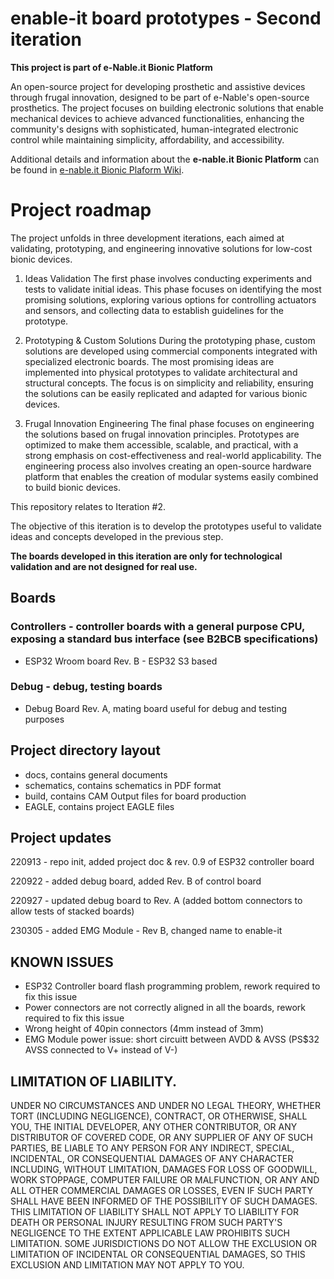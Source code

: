 # enable-it board prototypes - Second iteration

**This project is part of e-Nable.it Bionic Platform**

An open-source project for developing prosthetic and assistive devices through frugal innovation, designed to be part of e-Nable's open-source prosthetics. The project focuses on building electronic solutions that enable mechanical devices to achieve advanced functionalities, enhancing the community's designs with sophisticated, human-integrated electronic control while maintaining simplicity, affordability, and accessibility.

Additional details and information about the **e-nable.it Bionic Platform** can be found in [e-nable.it Bionic Plaform Wiki](https://dev.e-nableitalia.it/wiki/spaces/enableit/pages/2195549/e-Nable.it+bionic+platform).


# Project roadmap

The project unfolds in three development iterations, each aimed at validating, prototyping, and engineering innovative solutions for low-cost bionic devices.

1. Ideas Validation
The first phase involves conducting experiments and tests to validate initial ideas. This phase focuses on identifying the most promising solutions, exploring various options for controlling actuators and sensors, and collecting data to establish guidelines for the prototype.

2. Prototyping & Custom Solutions
During the prototyping phase, custom solutions are developed using commercial components integrated with specialized electronic boards. The most promising ideas are implemented into physical prototypes to validate architectural and structural concepts. The focus is on simplicity and reliability, ensuring the solutions can be easily replicated and adapted for various bionic devices.

3. Frugal Innovation Engineering
The final phase focuses on engineering the solutions based on frugal innovation principles. Prototypes are optimized to make them accessible, scalable, and practical, with a strong emphasis on cost-effectiveness and real-world applicability. The engineering process also involves creating an open-source hardware platform that enables the creation of modular systems easily combined to build bionic devices.

This repository relates to Iteration #2.

The objective of this iteration is to develop the prototypes useful to validate ideas and concepts developed in the previous step.

**The boards developed in this iteration are only for technological validation and are not designed for real use.**

## Boards
### Controllers - controller boards with a general purpose CPU, exposing a standard bus interface (see B2BCB specifications)
* ESP32 Wroom board Rev. B - ESP32 S3 based 

### Debug - debug, testing boards
* Debug Board Rev. A, mating board useful for debug and testing purposes

## Project directory layout
- docs, contains general documents
- schematics,  contains schematics in PDF format
- build, contains CAM Output files for board production
- EAGLE, contains project EAGLE files

## Project updates
220913 - repo init, added project doc & rev. 0.9 of ESP32 controller board

220922 - added debug board, added Rev. B of control board

220927 - updated debug board to Rev. A (added bottom connectors to allow tests of stacked boards)

230305 - added EMG Module - Rev B, changed name to enable-it

## KNOWN ISSUES

- ESP32 Controller board flash programming problem, rework required to fix this issue 
- Power connectors are not correctly aligned in all the boards, rework required to fix this issue
- Wrong height of 40pin connectors (4mm instead of 3mm)
- EMG Module power issue: short circuitt between AVDD & AVSS (PS$32 AVSS connected to V+ instead of V-)

## LIMITATION OF LIABILITY.
UNDER NO CIRCUMSTANCES AND UNDER NO LEGAL THEORY, WHETHER TORT (INCLUDING NEGLIGENCE), CONTRACT, OR OTHERWISE, SHALL YOU, THE INITIAL DEVELOPER, ANY OTHER CONTRIBUTOR, OR ANY DISTRIBUTOR OF COVERED CODE, OR ANY SUPPLIER OF ANY OF SUCH PARTIES, BE LIABLE TO ANY PERSON FOR ANY INDIRECT, SPECIAL, INCIDENTAL, OR CONSEQUENTIAL DAMAGES OF ANY CHARACTER INCLUDING, WITHOUT LIMITATION, DAMAGES FOR LOSS OF GOODWILL, WORK STOPPAGE, COMPUTER FAILURE OR MALFUNCTION, OR ANY AND ALL OTHER COMMERCIAL DAMAGES OR LOSSES, EVEN IF SUCH PARTY SHALL HAVE BEEN INFORMED OF THE POSSIBILITY OF SUCH DAMAGES. THIS LIMITATION OF LIABILITY SHALL NOT APPLY TO LIABILITY FOR DEATH OR PERSONAL INJURY RESULTING FROM SUCH PARTY'S NEGLIGENCE TO THE EXTENT APPLICABLE LAW PROHIBITS SUCH LIMITATION. SOME JURISDICTIONS DO NOT ALLOW THE EXCLUSION OR LIMITATION OF INCIDENTAL OR CONSEQUENTIAL DAMAGES, SO THIS EXCLUSION AND LIMITATION MAY NOT APPLY TO YOU.
